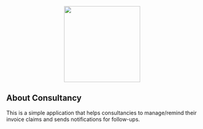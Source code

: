 <p align="center"><a href="https://bibhutisolutions.com/" target="_blank"><img src="https://storage.googleapis.com/client-email-signatures/logo.png" width="200"></a></p>


## About Consultancy 

This is a simple application that helps consultancies to manage/remind their invoice claims and sends notifications for follow-ups.
